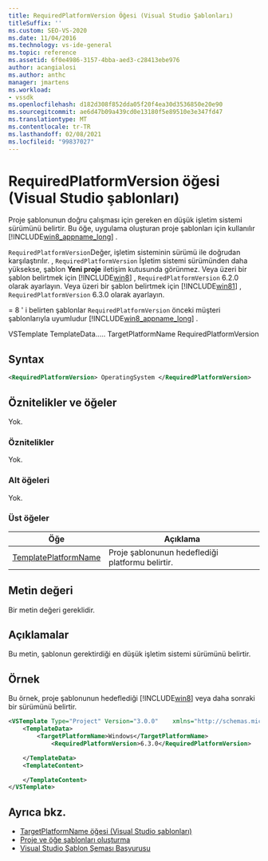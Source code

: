 ```yaml
---
title: RequiredPlatformVersion Öğesi (Visual Studio Şablonları)
titleSuffix: ''
ms.custom: SEO-VS-2020
ms.date: 11/04/2016
ms.technology: vs-ide-general
ms.topic: reference
ms.assetid: 6f0e4986-3157-4bba-aed3-c28413ebe976
author: acangialosi
ms.author: anthc
manager: jmartens
ms.workload:
- vssdk
ms.openlocfilehash: d182d308f852dda05f20f4ea30d3536850e20e90
ms.sourcegitcommit: ae6d47b09a439cd0e13180f5e89510e3e347fd47
ms.translationtype: MT
ms.contentlocale: tr-TR
ms.lasthandoff: 02/08/2021
ms.locfileid: "99837027"
---
```

# <a name="requiredplatformversion-element-visual-studio-templates"></a>RequiredPlatformVersion öğesi (Visual Studio şablonları)

Proje şablonunun doğru çalışması için gereken en düşük işletim sistemi sürümünü belirtir. Bu öğe, uygulama oluşturan proje şablonları için kullanılır [!INCLUDE[win8_appname_long](../debugger/includes/win8_appname_long_md.md)] .

 `RequiredPlatformVersion`Değer, işletim sisteminin sürümü ile doğrudan karşılaştırılır. , `RequiredPlatformVersion` İşletim sistemi sürümünden daha yüksekse, şablon **Yeni proje** iletişim kutusunda görünmez. Veya üzeri bir şablon belirtmek için [!INCLUDE[win8](../debugger/includes/win8_md.md)] , `RequiredPlatformVersion` 6.2.0 olarak ayarlayın. Veya üzeri bir şablon belirtmek için [!INCLUDE[win81](../debugger/includes/win81_md.md)] , `RequiredPlatformVersion` 6.3.0 olarak ayarlayın.

 = 8 ' i belirten şablonlar `RequiredPlatformVersion` önceki müşteri şablonlarıyla uyumludur [!INCLUDE[win8_appname_long](../debugger/includes/win8_appname_long_md.md)] .

 VSTemplate TemplateData..... TargetPlatformName RequiredPlatformVersion

## <a name="syntax"></a>Syntax

```xml
<RequiredPlatformVersion> OperatingSystem </RequiredPlatformVersion>
```

## <a name="attributes-and-elements"></a>Öznitelikler ve öğeler

 Yok.

### <a name="attributes"></a>Öznitelikler

 Yok.

### <a name="child-elements"></a>Alt öğeleri

 Yok.

### <a name="parent-elements"></a>Üst öğeler

|Öğe|Açıklama|
|-------------|-----------------|
|[TemplatePlatformName](../extensibility/templatedata-element-visual-studio-templates.md)|Proje şablonunun hedeflediği platformu belirtir.|

## <a name="text-value"></a>Metin değeri

 Bir metin değeri gereklidir.

## <a name="remarks"></a>Açıklamalar

 Bu metin, şablonun gerektirdiği en düşük işletim sistemi sürümünü belirtir.

## <a name="example"></a>Örnek

 Bu örnek, proje şablonunun hedeflediği [!INCLUDE[win8](../debugger/includes/win8_md.md)] veya daha sonraki bir sürümünü belirtir.

```xml
<VSTemplate Type="Project" Version="3.0.0"    xmlns="http://schemas.microsoft.com/developer/vstemplate/2005">
    <TemplateData>
        <TargetPlatformName>Windows</TargetPlatformName>
            <RequiredPlatformVersion>6.3.0</RequiredPlatformVersion>

    </TemplateData>
    <TemplateContent>

    </TemplateContent>
</VSTemplate>
```

## <a name="see-also"></a>Ayrıca bkz.

- [TargetPlatformName öğesi (Visual Studio şablonları)](../extensibility/targetplatformname-element-visual-studio-templates.md)
- [Proje ve öğe şablonları oluşturma](../ide/creating-project-and-item-templates.md)
- [Visual Studio Şablon Şeması Başvurusu](../extensibility/visual-studio-template-schema-reference.md)
